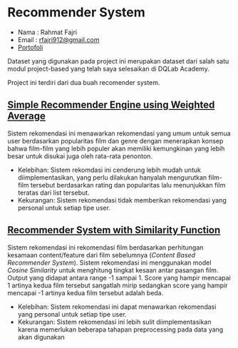# Recommender System

- Nama : Rahmat Fajri
- Email : rfajri912@gmail.com
- [Portofoli](https://rfajri27.github.io/MyPortfolio/)

Dataset yang digunakan pada project ini merupakan dataset dari salah satu modul project-based yang telah saya selesaikan di DQLab Academy. 

Project ini terdiri dari dua buah recomender system.

## [Simple Recommender Engine using Weighted Average](https://github.com/rfajri27/recommender_system/blob/main/simple_recommender_engine.ipynb)

Sistem rekomendasi ini menawarkan rekomendasi yang umum untuk semua user berdasarkan popularitas film dan genre dengan menerapkan konsep bahwa film-film yang lebih populer akan memiliki kemungkinan yang lebih besar untuk disukai juga oleh rata-rata penonton.

- Kelebihan: Sistem rekomdasi ini cenderung lebih mudah untuk diimplementasikan, yang perlu dilakukan hanyalah mengurutkan film-film tersebut berdasarkan rating dan popularitas lalu menunjukkan film teratas dari list tersebut.
- Kekurangan: Sistem rekomendasi tidak memberikan rekomendasi yang personal untuk setiap tipe user.

## [Recommender System with Similarity Function](https://github.com/rfajri27/recommender_system/blob/main/recommender_system_with_similarity_function.ipynb)

Sistem rekomendasi ini rekomendasi film berdasarkan perhitungan kesamaan content/feature dari film sebelumnya (*Content Based Recommender System*). Sistem rekomendasi ini menggunakan model *Cosine Similarity* untuk menghitung tingkat kesaan antar pasangan film. Output yang didapat antara range -1 sampai 1. Score yang hampir mencapai 1 artinya kedua film tersebut sangatlah mirip sedangkan score yang hampir mencapai -1 artinya kedua film tersebut adalah beda.

- Kelebihan: Sistem rekomendasi ini dapat menawarkan rekomendasi yang personal untuk setiap tipe user.
- Kekurangan: Sistem rekomendasi ini lebih sulit diimplementasikan karena memerlukan beberapa tahapan preprocessing pada data yang akan digunakan

